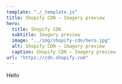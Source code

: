 ```yaml
---
template: "./_template.js"
title: Shopify CDN — Imagery preview
hero:
  title: Shopify CDN
  subtitle: Imagery preview
  image: "../img/shopify-cdn/hero.jpg"
  alt: Shopify CDN — Imagery preview
  caption: Shopify CDN — Imagery preview
url: "https://cdn.shopify.com"
---
```


Hello
